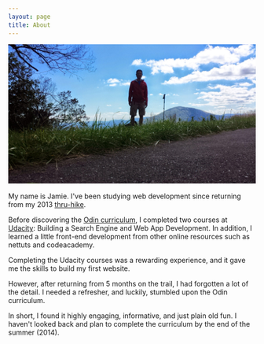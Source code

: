 ```yaml
---
layout: page
title: About
---
```

![About](/assets/about.jpg)

My name is Jamie.  I've been studying web development since returning from my 2013 [thru-hike](http://www.atjindo.com).

Before discovering the [Odin curriculum](http://www.theodinproject.com/courses), I completed two courses at [Udacity](https://www.udacity.com/): Building a Search Engine and Web App Development.  In addition, I learned a little front-end development from other online resources such as nettuts and codeacademy.

Completing the Udacity courses was a rewarding experience, and it gave me the skills to build my first website.

However, after returning from 5 months on the trail, I had forgotten a lot of the detail. I needed a refresher, and luckily, stumbled upon the Odin curriculum.

In short, I found it highly engaging, informative, and just plain old fun. I haven't looked back and plan to complete the curriculum by the end of the summer (2014).
